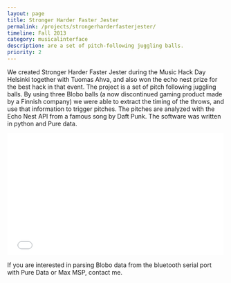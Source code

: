 ```yaml
---
layout: page
title: Stronger Harder Faster Jester
permalink: /projects/strongerharderfasterjester/
timeline: Fall 2013
category: musicalinterface
description: are a set of pitch-following juggling balls.
priority: 2
---
```

We created Stronger Harder Faster Jester during the Music Hack Day Helsinki together with Tuomas Ahva, and also won the echo nest prize for the best hack in that event. The project is a set of pitch following juggling balls. By using three Blobo balls (a now discontinued gaming product made by a Finnish company) we were able to extract the timing of the throws, and use that information to trigger pitches. The pitches are analyzed with the Echo Nest API from a famous song by Daft Punk. The software was written in python and Pure data.

<iframe src="//player.vimeo.com/video/103509597" width="500" height="281" frameborder="0" webkitallowfullscreen mozallowfullscreen allowfullscreen></iframe> 

If you are interested in parsing Blobo data from the bluetooth serial port with Pure Data or Max MSP, contact me.